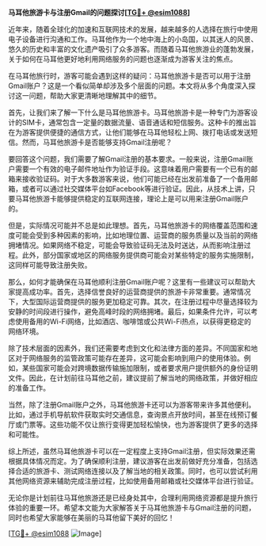 **马耳他旅游卡与注册Gmail的问题探讨[[TG💪+ @esim1088](https://t.me/s/esim1088)]**

近年来，随着全球化的加速和互联网技术的发展，越来越多的人选择在旅行中使用电子设备进行沟通和工作。马耳他作为一个地中海上的小岛国，以其迷人的风景、悠久的历史和丰富的文化遗产吸引了众多游客。而随着马耳他旅游业的蓬勃发展，关于如何在马耳他更好地利用网络服务的问题也逐渐成为游客关注的焦点。

在马耳他旅行时，游客可能会遇到这样的疑问：马耳他旅游卡是否可以用于注册Gmail账户？这是一个看似简单却涉及多个层面的问题。本文将从多个角度深入探讨这一问题，帮助大家更清晰地理解其中的细节。

首先，让我们来了解一下什么是马耳他旅游卡。马耳他旅游卡是一种专门为游客设计的SIM卡，通常包含一定量的数据流量、语音通话和短信服务。这种卡的推出旨在为游客提供便捷的通信方式，让他们能够在马耳他轻松上网、拨打电话或发送短信。然而，马耳他旅游卡是否能够支持Gmail注册呢？

要回答这个问题，我们需要了解Gmail注册的基本要求。一般来说，注册Gmail账户需要一个有效的电子邮件地址作为验证手段。这意味着用户需要有一个已有的邮箱来接收验证码。对于大多数游客来说，他们可能已经在出发前准备了一个备用邮箱，或者可以通过社交媒体平台如Facebook等进行验证。因此，从技术上讲，只要马耳他旅游卡能够提供稳定的互联网连接，理论上是可以用来注册Gmail账户的。

但是，实际情况可能并不总是如此理想。首先，马耳他旅游卡的网络覆盖范围和速度可能会受到多种因素的影响，比如地理位置、运营商的服务质量以及当前的网络拥堵情况。如果网络不稳定，可能会导致验证码无法及时送达，从而影响注册过程。此外，部分国家或地区的网络服务提供商可能会对某些特定的服务实施限制，这同样可能导致注册失败。

那么，如何才能确保在马耳他顺利注册Gmail账户呢？这里有一些建议可以帮助大家提高成功率。首先，选择信誉良好的运营商提供的旅游卡非常重要。通常情况下，大型国际运营商提供的服务更加稳定可靠。其次，在注册过程中尽量选择较为安静的时间段进行操作，避免高峰时段的网络拥堵。最后，如果条件允许，可以考虑使用备用的Wi-Fi网络，比如酒店、咖啡馆或公共Wi-Fi热点，以获得更稳定的网络环境。

除了技术层面的因素外，我们还需要考虑到文化和法律方面的差异。不同国家和地区对于网络服务的监管政策可能存在差异，这可能会影响到用户的使用体验。例如，某些国家可能会对跨境数据传输施加限制，或者要求用户提供额外的身份证明文件。因此，在计划前往马耳他之前，建议提前了解当地的网络政策，并做好相应的准备工作。

当然，除了注册Gmail账户之外，马耳他旅游卡还可以为游客带来许多其他便利。比如，通过手机导航软件获取实时交通信息，查询景点开放时间，甚至在线预订餐厅或门票等。这些功能不仅让旅行变得更加轻松愉快，也为游客提供了更多的选择和可能性。

综上所述，虽然马耳他旅游卡可以在一定程度上支持Gmail注册，但实际效果还需根据具体情况而定。为了确保顺利注册，建议游客在出发前做好充分准备，包括选择合适的旅游卡、测试网络连接以及了解当地的相关政策。同时，也可以尝试利用其他网络资源来辅助完成注册过程，比如使用备用邮箱或社交媒体平台进行验证。

无论你是计划前往马耳他旅游还是已经身处其中，合理利用网络资源都是提升旅行体验的重要一环。希望本文能为大家解答关于马耳他旅游卡与Gmail注册的问题，同时也希望大家能够在美丽的马耳他留下美好的回忆！

[[TG💪+ @esim1088](https://t.me/s/esim1088) ![Image](https://i.postimg.cc/4NQfJmqS/Snipaste-2025-05-13-00-14-12.png)]